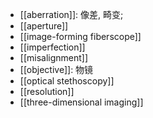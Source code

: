 - [[aberration]]: 像差, 畸变;
- [[aperture]]
- [[image-forming fiberscope]]
- [[imperfection]]
- [[misalignment]]
- [[objective]]: 物镜
- [[optical stethoscopy]]
- [[resolution]]
- [[three-dimensional imaging]]
